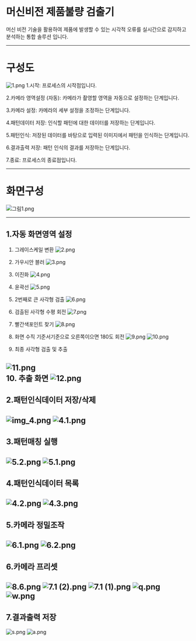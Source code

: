 # 머신비전 제품불량 검출기
머신 비전 기술을 활용하여 제품에 발생할 수 있는 시각적 오류를 실시간으로 감지하고 분석하는 통합 솔루션 입니다.


----
# 구성도
![1.png](img%2F1.png)
1.시작: 프로세스의 시작점입니다.

2.카메라 영역설정 (자동): 카메라가 촬영할 영역을 자동으로 설정하는 단계입니다.

3.카메라 설정: 카메라의 세부 설정을 조정하는 단계입니다.

4.패턴데이터 저장: 인식할 패턴에 대한 데이터를 저장하는 단계입니다.

5.패턴인식: 저장된 데이터를 바탕으로 입력된 이미지에서 패턴을 인식하는 단계입니다.

6.결과출력 저장: 패턴 인식의 결과를 저장하는 단계입니다.

7.종료: 프로세스의 종료점입니다.

---

# 화면구성
![그림1.png](img%2F%EA%B7%B8%EB%A6%BC1.png)

------------------

## 1.자동 화면영역 설정

1. 그레이스케일 변환
![2.png](img%2F2.png)
2. 가우시안 블러
![3.png](img%2F3.png)
3. 이진화
![4.png](img%2F4.png)
4. 윤곽선 
![5.png](img%2F5.png)
5. 2번째로 큰 사각형 검출 
![6.png](img%2F6.png)
6. 검출된 사각형 수평 회전 
![7.png](img%2F7.png)
7. 빨간색포인트 찾기
![8.png](img%2F8.png)
8. 화면 수직 기준서기준으로 오른쪽이으면 180도 회전 
![9.png](img%2F9.png)
![10.png](img%2F10.png)
 

9. 최종 사각형 검출 및 추출

![11.png](img%2F11.png)    
 10.  추출 화면
![12.png](img%2F12.png)
---------------------------------------
## 2.패턴인식데이터 저장/삭제
![img_4.png](img_4.png)
![4.1.png](img%2F4.1.png)
---
## 3.패턴매칭 실행
![5.2.png](img%2F5.2.png)
![5.1.png](img%2F5.1.png)
---
## 4.패턴인식데이터 목록
![4.2.png](img%2F4.2.png)
![4.3.png](img%2F4.3.png)
---
## 5.카메라 정밀조작
![6.1.png](img%2F6.1.png)
![6.2.png](img%2F6.2.png)
---
## 6.카메라 프리셋
![8.6.png](img%2F8.6.png)
![7.1 (2).png](img%2F7.1%20%282%29.png)
![7.1 (1).png](img%2F7.1%20%281%29.png)
![q.png](..%2F..%2F..%2FPictures%2FScreenshots%2Fq.png)
![w.png](..%2F..%2F..%2FPictures%2FScreenshots%2Fw.png)
----
## 7.결과출력 저장
![s.png](img%2Fs.png)
![a.png](img%2Fa.png)
